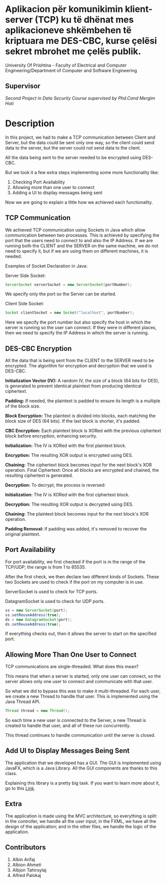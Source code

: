 # Aplikacion për komunikimin klient-server (TCP) ku të dhënat mes aplikacioneve shkëmbehen të kriptuara me DES-CBC, kurse çelësi sekret mbrohet me çelës publik.
University Of Prishtina - Faculty of Electrical and Computer Engineering/Department of Computer and Software Engineering

## Supervisor
*Second Project in Data Security Course supervised by Phd.Cand Mergim Hoti*

# Description
In this project, we had to make a TCP communication between Client and Server, but the data could be sent only one way, so the client could send data to the server, but the server could not send data to the client.

All the data being sent to the server needed to be encrypted using DES-CBC.

But we took it a few extra steps implementing some more functionality like:

1) Checking Port Availability
2) Allowing more than one user to connect
3) Adding a UI to display messages being sent

Now we are going to explain a little how we achieved each functionality.

##  TCP Communication 


We achieved TCP communication using Sockets in Java which allow communication between two processes. This is achieved by specifying the port that the users need to connect to and also the IP Address. If we are running both the CLIENT and the SERVER on the same machine, we do not need to specify it, but if we are using them on different machines, it is needed.

Examples of Socket Declaration in Java:

Server Side Socket:

```java
ServerSocket serverSocket = new ServerSocket(portNumber);
```
We specify only the port so the Server can be started.

Client Side Socket:

```java
Socket clientSocket = new Socket("localhost", portNumber);
```
Here we specify the port number but also specify the host in which the server is running so the user can connect. If they were in different places, then we need to specify the IP Address in which the server is running.

##  DES-CBC Encryption 
All the data that is being sent from the CLIENT to the SERVER need to be encrypted. The algorithm for encryption and decryption that we used is DES-CBC.

**Initialization Vector (IV):** A random IV, the size of a block (64 bits for DES), is generated to prevent identical plaintext from producing identical ciphertext.

**Padding:** If needed, the plaintext is padded to ensure its length is a multiple of the block size.

**Block Encryption:** The plaintext is divided into blocks, each matching the block size of DES (64 bits). If the last block is shorter, it's padded.

**CBC Encryption:** Each plaintext block is XORed with the previous ciphertext block before encryption, enhancing security.

**Initialization:** The IV is XORed with the first plaintext block.

**Encryption:** The resulting XOR output is encrypted using DES.

**Chaining:** The ciphertext block becomes input for the next block's XOR operation. Final Ciphertext: Once all blocks are encrypted and chained, the resulting ciphertext is generated.

**Decryption:** To decrypt, the process is reversed:

**Initialization:** The IV is XORed with the first ciphertext block.

**Decryption:** The resulting XOR output is decrypted using DES.

**Chaining:** The plaintext block becomes input for the next block's XOR operation.

**Padding Removal:** If padding was added, it's removed to recover the original plaintext.

##  Port Availability 
For port availability, we first checked if the port is in the range of the TCP/UDP; the range is from 1 to 65535.

After the first check, we then declare two different kinds of Sockets. These two Sockets are used to check if the port on my computer is in use.

ServerSocket is used to check for TCP ports.

DatagramSocket is used to check for UDP ports.

```java
ss = new ServerSocket(port);
ss.setReuseAddress(true);
ds = new DatagramSocket(port);
ds.setReuseAddress(true);
```
If everything checks out, then it allows the server to start on the specified port.

##  Allowing More Than One User to Connect 
TCP communications are single-threaded. What does this mean?

This means that when a server is started, only one user can connect, so the server allows only one user to connect and communicate with that user.

So what we did to bypass this was to make it multi-threaded. For each user, we create a new Thread to handle that user. This is implemented using the Java Thread API.

```java
Thread thread = new Thread();
```
So each time a new user is connected to the Server, a new Thread is created to handle that user, and all of these run concurrently.

This thread continues to handle communication until the server is closed.

##  Add UI to Display Messages Being Sent 
The application that we developed has a GUI. The GUI is implemented using JavaFX, which is a Java Library. All the GUI components are thanks to this class.

Explaining this library is a pretty big task. If you want to learn more about it, go to this [Link](https://docs.oracle.com/javafx/2/overview/jfxpub-overview.htm).

## Extra
The application is made using the MVC architecture, so everything is split: in the controller, we handle all the user input; in the FXML, we have all the design of the application; and in the other files, we handle the logic of the application.

## Contributors
1) Albin Arifaj
2) Albion Ahmeti
3) Albjon Tahirsylaj
4) Alfred Palokaj
